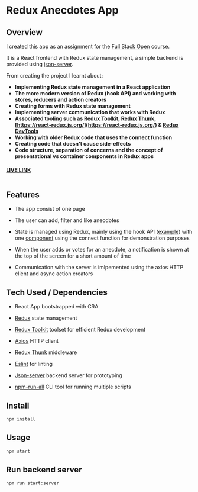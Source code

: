 # Redux Anecdotes App <br />

## Overview

I created this app as an assignment for the [Full Stack Open](https://fullstackopen.com/en/) course.

It is a React frontend with Redux state management, a simple backend is provided using [json-server](https://www.npmjs.com/package/json-server).

From creating the project I learnt about:

- **Implementing Redux state management in a React application**
- **The more modern version of Redux (hook API) and working with stores, reducers and action creators**
- **Creating forms with Redux state management**
- **Implementing server communication that works with Redux**
- **Associated tooling such as [Redux Toolkit](https://redux-toolkit.js.org/), [Redux Thunk](https://github.com/reduxjs/redux-thunk), [https://react-redux.js.org/](https://react-redux.js.org/) & [Redux DevTools](https://chrome.google.com/webstore/detail/redux-devtools/lmhkpmbekcpmknklioeibfkpmmfibljd?hl=en)**
- **Working with older Redux code that uses the connect function**
- **Creating code that doesn't cause side-effects**
- **Code structure, separation of concerns and the concept of presentational vs container components in Redux apps**



#### [LIVE LINK](https://redux-anecdotes.netlify.app/) <br /><br />

## Features

- The app consist of one page

- The user can add, filter and like anecdotes

- State is managed using Redux, mainly using the hook API ([example](https://github.com/MartinL-no/full-stack-open/blob/main/part6/redux-anecdotes/src/reducers/anecdoteReducer.js)) with one [component](https://github.com/MartinL-no/full-stack-open/blob/main/part6/redux-anecdotes/src/components/AnecdoteForm.js) using the connect function for demonstration purposes

- When the user adds or votes for an anecdote, a notification is shown at the top of the screen for a short amount of time

- Communication with the server is imlpemented using the axios HTTP client and async action creators


## Tech Used / Dependencies

- React App bootstrapped with CRA

- [Redux](https://redux.js.org/) state management

- [Redux Toolkit](https://redux-toolkit.js.org/) toolset for efficient Redux development

- [Axios](https://github.com/axios/axios) HTTP client

- [Redux Thunk](https://github.com/reduxjs/redux-thunk) middleware

- [Eslint](https://eslint.org/) for linting

- [Json-server](https://www.npmjs.com/package/json-server) backend server for prototyping

- [npm-run-all](https://www.npmjs.com/package/npm-run-all) CLI tool for running multiple scripts


## Install

```sh
npm install
```


## Usage

```sh
npm start
```


## Run backend server

```sh
npm run start:server
```
